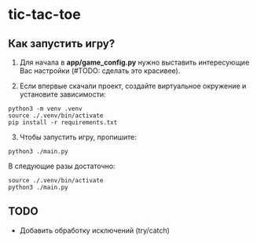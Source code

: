 # tic-tac-toe 

## Как запустить игру?

1. Для начала в **app/game_config.py** нужно выставить интересующие Вас настройки (#TODO: сделать это красивее).

2. Если впервые скачали проект, создайте виртуальное окружение и установите зависимости:
```shell
python3 -m venv .venv
source ./.venv/bin/activate
pip install -r requirements.txt
```

3. Чтобы запустить игру, пропишите:
```shell
python3 ./main.py
```

В следующие разы достаточно:
```shell
source ./.venv/bin/activate
python3 ./main.py
```

## TODO

- Добавить обработку исключений (try/catch)